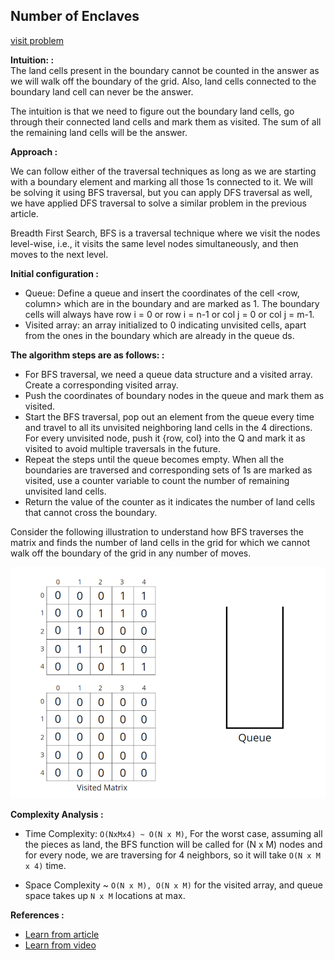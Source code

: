 ## Number of Enclaves

[visit problem](https://practice.geeksforgeeks.org/problems/number-of-enclaves/1)

**Intuition: :**<br>
The land cells present in the boundary cannot be counted in the answer as we will walk off the boundary of the grid. Also, land cells connected to the boundary land cell can never be the answer. <br/>

The intuition is that we need to figure out the boundary land cells, go through their connected land cells and mark them as visited. The sum of all the remaining land cells will be the answer.

**Approach :**<br>

We can follow either of the traversal techniques as long as we are starting with a boundary element and marking all those 1s connected to it. We will be solving it using BFS traversal, but you can apply DFS traversal as well, we have applied DFS traversal to solve a similar problem in the previous article. <br/>

Breadth First Search, BFS is a traversal technique where we visit the nodes level-wise, i.e., it visits the same level nodes simultaneously, and then moves to the next level. <br/>

**Initial configuration :**<br/>

-   Queue: Define a queue and insert the coordinates of the cell <row, column> which are in the boundary and are marked as 1. The boundary cells will always have row i = 0 or row i = n-1 or col j = 0 or col j = m-1.
-   Visited array: an array initialized to 0 indicating unvisited cells, apart from the ones in the boundary which are already in the queue ds.

**The algorithm steps are as follows: :**<br/>

-   For BFS traversal, we need a queue data structure and a visited array. Create a corresponding visited array.
-   Push the coordinates of boundary nodes in the queue and mark them as visited.
-   Start the BFS traversal, pop out an element from the queue every time and travel to all its unvisited neighboring land cells in the 4 directions. For every unvisited node, push it {row, col} into the Q and mark it as visited to avoid multiple traversals in the future.
-   Repeat the steps until the queue becomes empty. When all the boundaries are traversed and corresponding sets of 1s are marked as visited, use a counter variable to count the number of remaining unvisited land cells.
-   Return the value of the counter as it indicates the number of land cells that cannot cross the boundary.

Consider the following illustration to understand how BFS traverses the matrix and finds the number of land cells in the grid for which we cannot walk off the boundary of the grid in any number of moves.<br/>

![CHESS!](./flow.gif)<br/>

**Complexity Analysis :**<br>

-   Time Complexity: `O(NxMx4) ~ O(N x M)`, For the worst case, assuming all the pieces as land, the BFS function will be called for (N x M) nodes and for every node, we are traversing for 4 neighbors, so it will take `O(N x M x 4)` time.

-   Space Complexity ~ `O(N x M), O(N x M)` for the visited array, and queue space takes up `N x M` locations at max.

**References :**<br/>

-   [Learn from article](https://takeuforward.org/graph/number-of-enclaves/)
-   [Learn from video](https://www.youtube.com/watch?v=rxKcepXQgU4&list=PLgUwDviBIf0oE3gA41TKO2H5bHpPd7fzn&index=15)

